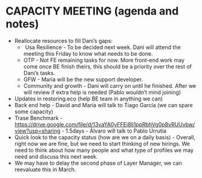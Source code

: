 # CAPACITY MEETING (agenda and notes)

- Reallocate resources to fill Dani’s gaps:
    -  Usa Resilience - To be decided next week. Dani will attend the meeting this Friday to know what needs to be done.
    - OTP - Not FE remaining tasks for now. More front-end work may come once BE finish theirs, this should be a priority over the rest of Dani’s tasks.
    - GFW - María will be the new support developer.
    - Community and growth - Dani will carry on until he finished. After we will review if extra help is needed (Pablo wouldn’t mind joining)
- Updates in restoring.eco (help BE team in anything we can)
- Back end help - David and Maria will talk to Tiago García (we can spare some capacity) 
- Trase Benchmark - https://drive.google.com/file/d/13vaYA0yFFEj8lj1ppRbhVg0p8vRUUvbw/view?usp=sharing - 1.5days - Álvaro will talk to Pablo Urrutia
- Quick look to the capacity status (how are we on a daily basis) - Overall, right now we are fine, but we need to start thinking of new hirings. We need to think about how many people and what type of profiles we may need and discuss this next week.
- We may have to delay the second phase of Layer Manager, we can reevaluate this in March.
